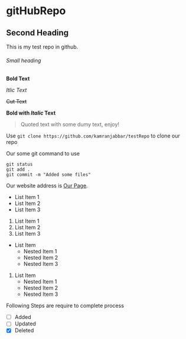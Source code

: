 # gitHubRepo

## Second Heading
This is my test repo in github.

###### Small heading

**Bold Text**

*Itlic Text*

~~Cut Text~~

**Bold with *Italic* Text**

>Quoted text with some dumy text, enjoy!

Use `git clone https://github.com/kamranjabbar/testRepo` to clone our repo

Our some git command to use
```
git status
git add .
git commit -m "Added some files"
```

Our website address is [Our Page](https://github.com/kamranjabbar/testRepo).

- List Item 1
- List Item 2
- List Item 3


1. List Item 1
2. List Item 2
3. List Item 3

- List Item
  - Nested Item 1
  - Nested Item 2
  - Nested Item 3
  
1. List Item
    - Nested Item 1
    - Nested Item 2
    - Nested Item 3

Following Steps are require to complete process
- [ ] Added
- [ ] Updated
- [x] Deleted
